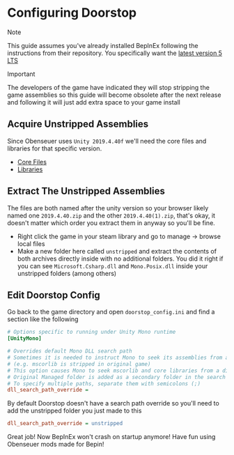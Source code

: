 # Configuring Doorstop

> [!Note]
> This guide assumes you've already installed BepInEx following the instructions from their repository. You specifically want the [latest version 5 LTS](https://github.com/BepInEx/BepInEx/releases/tag/v5.4.23.2)

> [!IMPORTANT]
> The developers of the game have indicated they will stop stripping the game assemblies so this guide will become obsolete after the next release and following it will just add extra space to your game install

## Acquire Unstripped Assemblies

Since Obenseuer uses `Unity 2019.4.40f` we'll need the core files and libraries for that specific version.

- [Core Files](https://unity.bepinex.dev/corlibs/2019.4.40.zip)
- [Libraries](https://unity.bepinex.dev/libraries/2019.4.40.zip)

## Extract The Unstripped Assemblies

The files are both named after the unity version so your browser likely named one `2019.4.40.zip` and the other `2019.4.40(1).zip`, that's okay, it doesn't matter which order you extract them in anyway so you'll be fine.

- Right click the game in your steam library and go to manage -> browse local files
- Make a new folder here called `unstripped` and extract the contents of both archives directly inside with no additional folders. You did it right if you can see `Microsoft.Csharp.dll` and `Mono.Posix.dll` inside your unstripped folders (among others)

## Edit Doorstop Config

Go back to the game directory and open `doorstop_config.ini` and find a section like the following

```ini
# Options specific to running under Unity Mono runtime
[UnityMono]

# Overrides default Mono DLL search path
# Sometimes it is needed to instruct Mono to seek its assemblies from a different path
# (e.g. mscorlib is stripped in original game)
# This option causes Mono to seek mscorlib and core libraries from a different folder before Managed
# Original Managed folder is added as a secondary folder in the search path
# To specify multiple paths, separate them with semicolons (;)
dll_search_path_override =
```

By default Doorstop doesn't have a search path override so you'll need to add the unstripped folder you just made to this

```ini
dll_search_path_override = unstripped
```

Great job! Now BepInEx won't crash on startup anymore! Have fun using Obenseuer mods made for Bepin!
